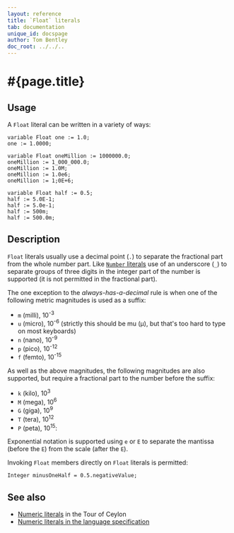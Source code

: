 ```yaml
---
layout: reference
title: `Float` literals
tab: documentation
unique_id: docspage
author: Tom Bentley
doc_root: ../../..
---
```

# #{page.title}

## Usage 

A `Float` literal can be written in a variety of ways:


    variable Float one := 1.0;
    one := 1.0000;
    
    variable Float oneMillion := 1000000.0;
    oneMillion := 1_000_000.0;
    oneMillion := 1.0M;
    oneMillion := 1.0e6;
    oneMillion := 1;0E+6;
    
    variable Float half := 0.5;
    half := 5.0E-1;
    half := 5.0e-1;
    half := 500m;
    half := 500.0m;

## Description

`Float` literals usually use a decimal point (`.`) to separate the fractional 
part from the whole number part. Like [`Number` literals](../number) use of an 
underscore (`_`) to separate groups of three digits in the integer part of the 
number is supported (it is not permitted in the fractional part).

The one exception to the *always-has-a-decimal* rule is when one of the 
following metric magnitudes is used as a suffix:

* `m` (milli), 10<sup>-3</sup>
* `u` (micro), 10<sup>-6</sup> (strictly this should be mu (μ), but that's too 
  hard to type on most keyboards)
* `n` (nano), 10<sup>-9</sup>
* `p` (pico), 10<sup>-12</sup>
* `f` (femto), 10<sup>-15</sup>

As well as the above magnitudes, the following magnitudes are also 
supported, but require a fractional part to the number before the suffix:

* `k` (kilo), 10<sup>3</sup>
* `M` (mega), 10<sup>6</sup>
* `G` (giga), 10<sup>9</sup>
* `T` (tera), 10<sup>12</sup>
* `P` (peta), 10<sup>15</sup>:

Exponential notation is supported using `e` or `E` to separate the mantissa 
(before the `E`) from the scale (after the `E`). 

Invoking `Float` members directly on `Float` literals is permitted:


    Integer minusOneHalf = 0.5.negativeValue;

## See also

* [Numeric literals](#{page.doc_root}/tour/language-module/#numeric_literals) 
  in the Tour of Ceylon 
* [Numeric literals in the language specification](#{page.doc_root}/#{site.urls.spec_relative}#numericliterals)


